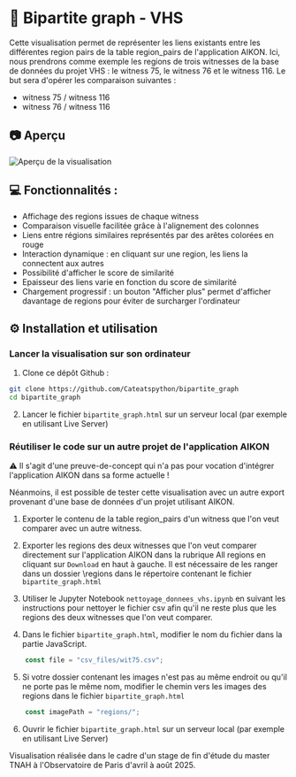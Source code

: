 # 📐 Bipartite graph - VHS

Cette visualisation permet de représenter les liens existants entre les différentes region pairs de la table region_pairs de l'application AIKON.
Ici, nous prendrons comme exemple les regions de trois witnesses de la base de données du projet VHS : le witness 75, le witness 76 et le witness 116. 
Le but sera d'opérer les comparaison suivantes : 
- witness 75 / witness 116
- witness 76 / witness 116



## 📷 Aperçu

![Aperçu de la visualisation](images/aperçu.png)

## 💻 Fonctionnalités : 

- Affichage des regions issues de chaque witness
- Comparaison visuelle facilitée grâce à l'alignement des colonnes 
- Liens entre régions similaires représentés par des arêtes colorées en rouge 
- Interaction dynamique : en cliquant sur une region, les liens la connectent aux autres
- Possibilité d'afficher le score de similarité 
- Epaisseur des liens varie en fonction du score de similarité 
- Chargement progressif : un bouton "Afficher plus" permet d'afficher davantage de regions pour éviter de surcharger l'ordinateur

## ⚙️ Installation et utilisation

### Lancer la visualisation sur son ordinateur 

1. Clone ce dépôt Github : 

```bash
git clone https://github.com/Cateatspython/bipartite_graph
cd bipartite_graph

```

2. Lancer le fichier `bipartite_graph.html` sur un serveur local (par exemple en utilisant Live Server)

### Réutiliser le code sur un autre projet de l'application AIKON 

⚠️ Il s'agit d'une preuve-de-concept qui n'a pas pour vocation d'intégrer l'application AIKON dans sa forme actuelle !

Néanmoins, il est possible de tester cette visualisation avec un autre export provenant d'une base de données d'un projet utilisant AIKON.

1. Exporter le contenu de la table region_pairs d'un witness que l'on veut comparer avec un autre witness.

2. Exporter les regions des deux witnesses que l'on veut comparer directement sur l'application AIKON dans la rubrique All regions en cliquant sur `Download` en haut à gauche. Il est nécessaire de les ranger dans un dossier \regions dans le répertoire contenant le fichier `bipartite_graph.html`

3. Utiliser le Jupyter Notebook `nettoyage_donnees_vhs.ipynb` en suivant les instructions pour nettoyer le fichier csv afin qu'il ne reste plus que les regions des deux witnesses que l'on veut comparer.

4. Dans le fichier `bipartite_graph.html`, modifier le nom du fichier dans la partie JavaScript.
```javascript 
    const file = "csv_files/wit75.csv";
```

5. Si votre dossier contenant les images n'est pas au même endroit ou qu'il ne porte pas le même nom, modifier le chemin vers les images des regions dans le fichier `bipartite_graph.html`
```javascript
    const imagePath = "regions/";
```

6. Ouvrir le fichier `bipartite_graph.html` sur un serveur local (par exemple en utilisant Live Server)



Visualisation réalisée dans le cadre d'un stage de fin d'étude du master TNAH à l'Observatoire de Paris d'avril à août 2025.